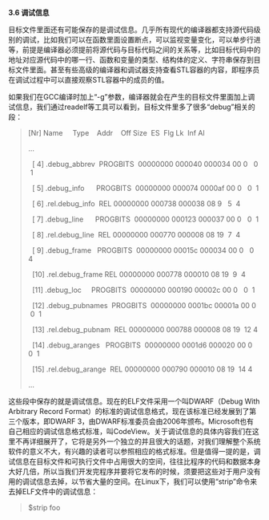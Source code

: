 **3.6 调试信息**

目标文件里面还有可能保存的是调试信息。几乎所有现代的编译器都支持源代码级别的调试，比如我们可以在函数里面设置断点，可以监视变量变化，可以单步行进等，前提是编译器必须提前将源代码与目标代码之间的关系等，比如目标代码中的地址对应源代码中的哪一行、函数和变量的类型、结构体的定义、字符串保存到目标文件里面。甚至有些高级的编译器和调试器支持查看STL容器的内容，即程序员在调试过程中可以直接观察STL容器中的成员的值。

如果我们在GCC编译时加上“-g”参数，编译器就会在产生的目标文件里面加上调试信息，我们通过readelf等工具可以看到，目标文件里多了很多“debug”相关的段：

> [Nr] Name     Type    Addr    Off Size  ES  Flg Lk  Inf Al  
>   
> ...  
>   
>   [ 4] .debug_abbrev  PROGBITS  00000000 000040 000034 00 0   0  1  
>   
>   [ 5] .debug_info      PROGBITS  00000000 000074 0000af 00 0   0  1  
>   
>   [ 6] .rel.debug_info  REL 00000000 000738 000038 08 9   5  4  
>   
>   [ 7] .debug_line      PROGBITS  00000000 000123 000037 00 0   0  1  
>   
>   [ 8] .rel.debug_line  REL 00000000 000770 000008 08 19  7  4  
>   
>   [ 9] .debug_frame   PROGBITS  00000000 00015c 000034 00 0   0  4  
>   
>   [10] .rel.debug_frame REL 00000000 000778 000010 08 19  9  4  
>   
>   [11] .debug_loc     PROGBITS  00000000 000190 00002c 00 0   0  1  
>   
>   [12] .debug_pubnames  PROGBITS  00000000 0001bc 00001a 00 0   0  1  
>   
>   [13] .rel.debug_pubnam  REL 00000000 000788 000008 08 19  12 4  
>   
>   [14] .debug_aranges   PROGBITS  00000000 0001d6 000020 00 0   0  1  
>   
>   [15] .rel.debug_arange  REL 00000000 000790 000010 08 19  14 4  
>   
> ...  
>   

这些段中保存的就是调试信息。现在的ELF文件采用一个叫DWARF（Debug With Arbitrary Record Format）的标准的调试信息格式，现在该标准已经发展到了第三个版本，即DWARF 3，由DWARF标准委员会由2006年颁布。Microsoft也有自己相应的调试信息格式标准，叫CodeView。关于调试信息的具体内容我们在这里不再详细展开了，它将是另外一个独立的并且很大的话题，对我们理解整个系统软件的意义不大，有兴趣的读者可以参照相应的格式标准。但是值得一提的是，调试信息在目标文件和可执行文件中占用很大的空间，往往比程序的代码和数据本身大好几倍，所以当我们开发完程序并要将它发布的时候，须要把这些对于用户没有用的调试信息去掉，以节省大量的空间。在Linux下，我们可以使用“strip”命令来去掉ELF文件中的调试信息：

> $strip foo